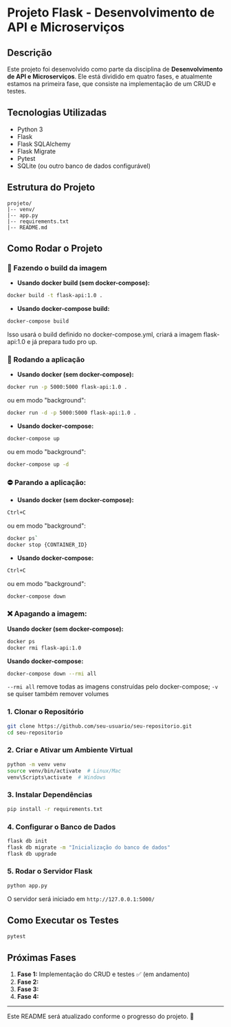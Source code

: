 # Projeto Flask - Desenvolvimento de API e Microserviços

## Descrição
Este projeto foi desenvolvido como parte da disciplina de **Desenvolvimento de API e Microserviços**. Ele está dividido em quatro fases, e atualmente estamos na primeira fase, que consiste na implementação de um CRUD e testes.

## Tecnologias Utilizadas
- Python 3
- Flask
- Flask SQLAlchemy
- Flask Migrate
- Pytest
- SQLite (ou outro banco de dados configurável)

## Estrutura do Projeto
```
projeto/
|-- venv/
|-- app.py
|-- requirements.txt
|-- README.md
```

## Como Rodar o Projeto

### 🔨 Fazendo o build da imagem
- **Usando docker build (sem docker-compose):**
```sh
docker build -t flask-api:1.0 .
```
- **Usando docker-compose build:**
```sh
docker-compose build
```
Isso usará o build definido no docker-compose.yml, criará a imagem flask-api:1.0 e já prepara tudo pro up.

### 🚀 Rodando a aplicação
- **Usando docker (sem docker-compose):**
```sh
docker run -p 5000:5000 flask-api:1.0 .
```
ou em modo "background":
```sh
docker run -d -p 5000:5000 flask-api:1.0 .
```
- **Usando docker-compose:**
```sh
docker-compose up
```
ou em modo "background":
```sh
docker-compose up -d
```

### ⛔ Parando a aplicação:
- **Usando docker (sem docker-compose):**
```sh
Ctrl+C
```
ou em modo "background":
```sh
docker ps`
docker stop {CONTAINER_ID}
```
- **Usando docker-compose:**
```sh
Ctrl+C
```
ou em modo "background":
```sh
docker-compose down
```

### ❌ Apagando a imagem:
**Usando docker (sem docker-compose):**
```sh
docker ps
docker rmi flask-api:1.0
```
**Usando docker-compose:**
```sh
docker-compose down --rmi all
```
`--rmi all` remove todas as imagens construídas pelo docker-compose;
`-v` se quiser também remover volumes

### 1. Clonar o Repositório
```sh
git clone https://github.com/seu-usuario/seu-repositorio.git
cd seu-repositorio
```

### 2. Criar e Ativar um Ambiente Virtual
```sh
python -m venv venv
source venv/bin/activate  # Linux/Mac
venv\Scripts\activate  # Windows
```

### 3. Instalar Dependências
```sh
pip install -r requirements.txt
```

### 4. Configurar o Banco de Dados
```sh
flask db init
flask db migrate -m "Inicialização do banco de dados"
flask db upgrade
```

### 5. Rodar o Servidor Flask
```sh
python app.py
```

O servidor será iniciado em `http://127.0.0.1:5000/`

## Como Executar os Testes
```sh
pytest
```

## Próximas Fases
1. **Fase 1:** Implementação do CRUD e testes ✅ (em andamento)
2. **Fase 2:** 
3. **Fase 3:** 
4. **Fase 4:** 

---
Este README será atualizado conforme o progresso do projeto. 🚀

